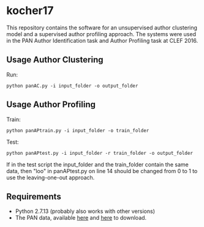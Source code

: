 # kocher17

This repository contains the software for an unsupervised author clustering model and a supervised author profiling approach.
The systems were used in the PAN Author Identification task and Author Profiling task at CLEF 2016.

## Usage Author Clustering

Run:

    python panAC.py -i input_folder -o output_folder


## Usage Author Profiling

Train:

    python panAPtrain.py -i input_folder -o train_folder

Test:

    python panAPtest.py -i input_folder -r train_folder -o output_folder

If in the test  script the input_folder and the train_folder contain the same data, then "loo" in panAPtest.py on line 14 should be changed from 0 to 1 to use the leaving-one-out approach.

## Requirements

- Python 2.7.13 (probably also works with other versions)
- The PAN data, available [here](http://pan.webis.de/clef17/pan17-web/author-identification.html "clustering corpus") and [here](http://pan.webis.de/clef17/pan17-web/author-profiling.html "clustering corpus") to download.